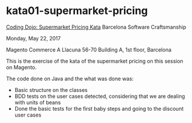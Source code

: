 # kata01-supermarket-pricing

[Coding Dojo: Supermarket Pricing Kata](https://www.meetup.com/Barcelona-Software-Craftsmanship/events/239955256/?gj=co2&rv=co2)
Barcelona Software Craftsmanship
	
Monday, May 22, 2017
	
Magento Commerce A
Llacuna 56-70 Building A, 1st floor, Barcelona

This is the exercise of the kata of the supermarket pricing on this session on Magento.

The code done on Java and the what was done was:
- Basic structure on the classes
- BDD tests on the user cases detected, considering that we are dealing with units of beans
- Done the basic tests for the first baby steps and going to the discount user cases
